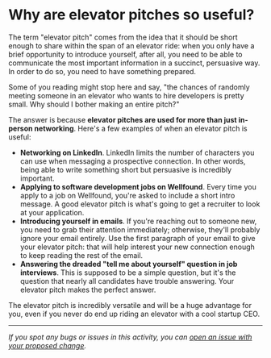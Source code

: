 # Why are elevator pitches so useful?

The term "elevator pitch" comes from the idea that it should be short enough to share within the span of an elevator ride: when you only have a brief opportunity to introduce yourself, after all, you need to be able to communicate the most important information in a succinct, persuasive way. In order to do so, you need to have something prepared.

Some of you reading might stop here and say, "the chances of randomly meeting someone in an elevator who wants to hire developers is pretty small. Why should I bother making an entire pitch?"

The answer is because **elevator pitches are used for more than just in-person networking**. Here's a few examples of when an elevator pitch is useful:

- **Networking on LinkedIn**. LinkedIn limits the number of characters you can use when messaging a prospective connection. In other words, being able to write something short but persuasive is incredibly important.
- **Applying to software development jobs on Wellfound**. Every time you apply to a job on Wellfound, you're asked to include a short intro message. A good elevator pitch is what's going to get a recruiter to look at your application.
- **Introducing yourself in emails**. If you're reaching out to someone new, you need to grab their attention immediately; otherwise, they'll probably ignore your email entirely. Use the first paragraph of your email to give your elevator pitch: that will help interest your new connection enough to keep reading the rest of the email.
- **Answering the dreaded "tell me about yourself" question in job interviews**. This is supposed to be a simple question, but it's the question that nearly all candidates have trouble answering. Your elevator pitch makes the perfect answer.

The elevator pitch is incredibly versatile and will be a huge advantage for you, even if you never do end up riding an elevator with a cool startup CEO.

---

_If you spot any bugs or issues in this activity, you can [open an issue with your proposed change](https://github.com/microverseinc/curriculum-transversal-skills/blob/main/git-github/articles/open_issue.md)._
